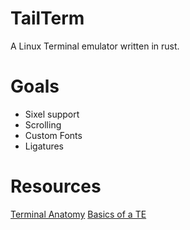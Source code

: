 # TailTerm
A Linux Terminal emulator written in rust.

# Goals
- Sixel support
- Scrolling
- Custom Fonts
- Ligatures

# Resources

[Terminal Anatomy](https://poor.dev/blog/terminal-anatomy/)
[Basics of a TE](https://github.com/codecrafters-io/build-your-own-x/issues/85#issue-324138609)
